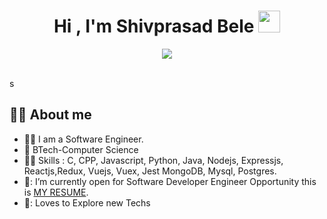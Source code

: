 <h1 align="center">Hi , I'm Shivprasad Bele <img src="https://media.giphy.com/media/hvRJCLFzcasrR4ia7z/giphy.gif" width="35"></h1>
<p align="center">
  <a href="https://github.com/DenverCoder1/readme-typing-svg"><img src="https://readme-typing-svg.herokuapp.com?lines=Computer+Science+Engineer;Problem%20Solving;DS%20|%20Algorithms%20|%20OOP%20;Loves%20to%20Learn%20new%20things&center=true&width=500&height=50"></a>
</p>


<br>
s
<!--<p align="center"> 
	<img src="https://komarev.com/ghpvc/?username=7oSkaaa&label=Profile%20views&color=0e75b6&style=plastic" alt="7oSkaaa" /> 
	<a href = "https://commits.top/egypt.html" target="_blank">
		<img src="https://enfsgag3ayy6w9q.m.pipedream.net/&style=plastic" alt="7oSkaaa" target="_blank"/> 
	</a>
</p>
 -->

## :sassy_man:  About me
- 🧑‍🎓 I am a Software Engineer.
- 🏫 BTech-Computer Science
- 🧑‍💻 Skills : C, CPP, Javascript, Python, Java, Nodejs, Expressjs, Reactjs,Redux, Vuejs, Vuex, Jest MongoDB, Mysql, Postgres.
- 🤔: I’m currently open for Software Developer Engineer Opportunity this is [MY RESUME](https://drive.google.com/file/d/1W6tgfVspLOrC6_e5I7GytOph42vtM7Ua/view).
- 🙂: Loves to Explore new Techs


<br>
